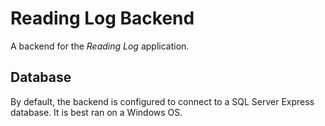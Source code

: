 # Reading Log Backend

A backend for the *Reading Log* application.

## Database 

By default, the backend is configured to connect to a SQL Server Express database. It is best ran on a Windows OS.